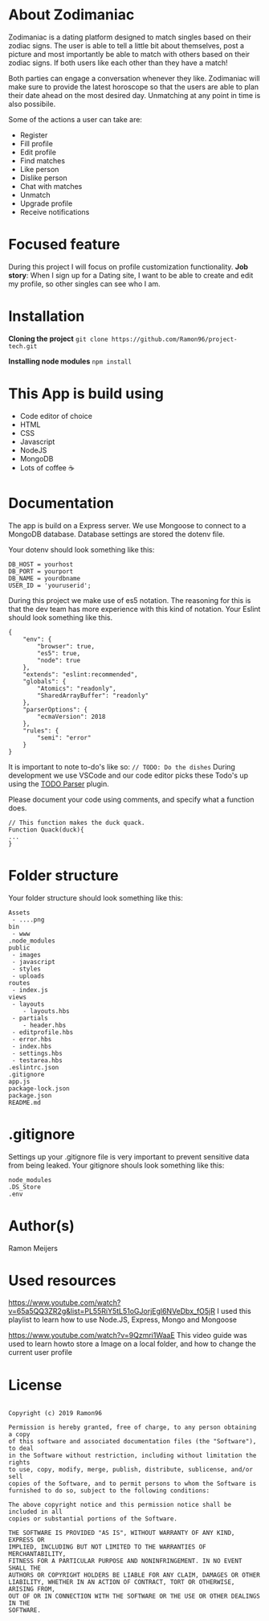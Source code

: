 # About Zodimaniac
Zodimaniac is a dating platform designed to match singles based on their zodiac signs. The user is able to tell a little bit about themselves, post a picture and most importantly be able to match with others based on their zodiac signs.
If both users like each other than they have a match!

Both parties can engage a conversation whenever they like. Zodimaniac will make sure to provide the latest horoscope so that the users are able to plan their date ahead on the most desired day.
Unmatching at any point in time is also possibile.

Some of the actions a user can take are: 
* Register
* Fill profile
* Edit profile
* Find matches
* Like person
* Dislike person
* Chat with matches
* Unmatch
* Upgrade profile
* Receive notifications

# Focused feature
During this project I will focus on profile customization functionality.
**Job story**: When I sign up for a Dating site, I want to be able to create and edit my profile, so other singles can see who I am.

# Installation

**Cloning the project** 
`git clone https://github.com/Ramon96/project-tech.git `

**Installing node modules**
`npm install`

# This App is build using
* Code editor of choice
* HTML
* CSS
* Javascript
* NodeJS
* MongoDB
* Lots of coffee ☕

# Documentation 
The app is build on a Express server. We use Mongoose to connect to a MongoDB database.
Database settings are stored the dotenv file.

Your dotenv should look something like this:
```
DB_HOST = yourhost
DB_PORT = yourport
DB_NAME = yourdbname
USER_ID = 'youruserid';
```

During this project we make use of es5 notation.
The reasoning for this is that the dev team has more experience with this kind of notation.
Your Eslint should look something like this.
```
{
    "env": {
        "browser": true,
        "es5": true,
        "node": true
    },
    "extends": "eslint:recommended",
    "globals": {
        "Atomics": "readonly",
        "SharedArrayBuffer": "readonly"
    },
    "parserOptions": {
        "ecmaVersion": 2018
    },
    "rules": {
        "semi": "error"
    }
}
```
It is important to note to-do's like so:
`// TODO: Do the dishes`
During development we use VSCode and our code editor picks these Todo's up using the [TODO Parser](https://marketplace.visualstudio.com/items?itemName=minhthai.vscode-todo-parser) plugin.

Please document your code using comments, and specify what a function does.

```
// This function makes the duck quack.
Function Quack(duck){
...
}

```

# Folder structure
Your folder structure should look something like this:
```
Assets
 - ....png
bin
 - www
.node_modules
public
 - images
 - javascript
 - styles
 - uploads
routes
 - index.js
views
 - layouts
    - layouts.hbs
 - partials
    - header.hbs
 - editprofile.hbs
 - error.hbs
 - index.hbs
 - settings.hbs
 - testarea.hbs
.eslintrc.json
.gitignore
app.js
package-lock.json
package.json
README.md

```

# .gitignore
Settings up your .gitignore file is very important to prevent sensitive data from being leaked.
Your gitignore shouls look something like this:
```
node_modules
.DS_Store
.env
```

# Author(s)
Ramon Meijers

# Used resources
https://www.youtube.com/watch?v=65a5QQ3ZR2g&list=PL55RiY5tL51oGJorjEgl6NVeDbx_fO5jR
I used this playlist to learn how to use Node.JS, Express, Mongo and Mongoose

https://www.youtube.com/watch?v=9Qzmri1WaaE
This video guide was used to learn howto store a Image on a local folder, and how to change the current user profile

# License
```MIT License

Copyright (c) 2019 Ramon96

Permission is hereby granted, free of charge, to any person obtaining a copy
of this software and associated documentation files (the "Software"), to deal
in the Software without restriction, including without limitation the rights
to use, copy, modify, merge, publish, distribute, sublicense, and/or sell
copies of the Software, and to permit persons to whom the Software is
furnished to do so, subject to the following conditions:

The above copyright notice and this permission notice shall be included in all
copies or substantial portions of the Software.

THE SOFTWARE IS PROVIDED "AS IS", WITHOUT WARRANTY OF ANY KIND, EXPRESS OR
IMPLIED, INCLUDING BUT NOT LIMITED TO THE WARRANTIES OF MERCHANTABILITY,
FITNESS FOR A PARTICULAR PURPOSE AND NONINFRINGEMENT. IN NO EVENT SHALL THE
AUTHORS OR COPYRIGHT HOLDERS BE LIABLE FOR ANY CLAIM, DAMAGES OR OTHER
LIABILITY, WHETHER IN AN ACTION OF CONTRACT, TORT OR OTHERWISE, ARISING FROM,
OUT OF OR IN CONNECTION WITH THE SOFTWARE OR THE USE OR OTHER DEALINGS IN THE
SOFTWARE.
